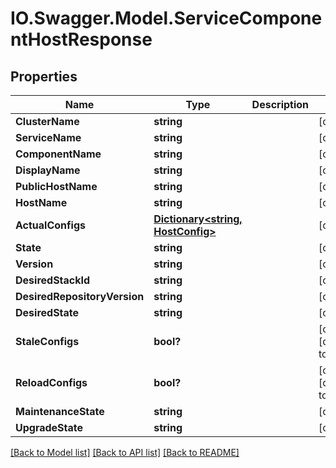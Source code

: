 # IO.Swagger.Model.ServiceComponentHostResponse
## Properties

Name | Type | Description | Notes
------------ | ------------- | ------------- | -------------
**ClusterName** | **string** |  | [optional] 
**ServiceName** | **string** |  | [optional] 
**ComponentName** | **string** |  | [optional] 
**DisplayName** | **string** |  | [optional] 
**PublicHostName** | **string** |  | [optional] 
**HostName** | **string** |  | [optional] 
**ActualConfigs** | [**Dictionary&lt;string, HostConfig&gt;**](HostConfig.md) |  | [optional] 
**State** | **string** |  | [optional] 
**Version** | **string** |  | [optional] 
**DesiredStackId** | **string** |  | [optional] 
**DesiredRepositoryVersion** | **string** |  | [optional] 
**DesiredState** | **string** |  | [optional] 
**StaleConfigs** | **bool?** |  | [optional] [default to false]
**ReloadConfigs** | **bool?** |  | [optional] [default to false]
**MaintenanceState** | **string** |  | [optional] 
**UpgradeState** | **string** |  | [optional] 

[[Back to Model list]](../README.md#documentation-for-models) [[Back to API list]](../README.md#documentation-for-api-endpoints) [[Back to README]](../README.md)

